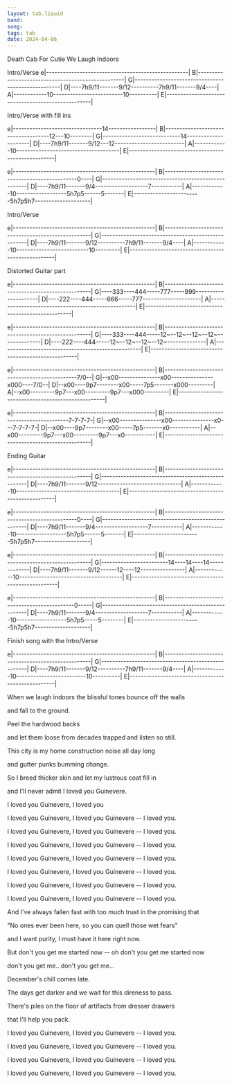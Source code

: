 ```yaml
---
layout: tab.liquid
band:
song:
tags: tab
date: 2024-04-06
---
```

Death Cab For Cutie
We Laugh Indoors


 
Intro/Verse
e|---------------------------------------------------|
B|---------------------------------------------------|
G|---------------------------------------------------|
D|----7h9/11-------9/12----------7h9/11-------9/4----|
A|------------10-------------------------10----------|
E|---------------------------------------------------|

 

Intro/Verse with fill ins

e|--------------------------------14-----------------|
B|------------------------------------12---10--------|
G|----------------------------14---------------------|
D|----7h9/11-------9/12---12-------------------------|
A|------------10-------------------------------------|
E|---------------------------------------------------|

 

e|---------------------------------------------------|
B|----------------------------------------------0----|
G|---------------------------------------------------|
D|----7h9/11-------9/4-------------------7-----------|
A|------------10------------------5h7p5------5-------|
E|------------------------5h7p5h7--------------------|

 

Intro/Verse

e|---------------------------------------------------|
B|---------------------------------------------------|
G|---------------------------------------------------|
D|----7h9/11-------9/12----------7h9/11-------9/4----|
A|------------10--------------------------10---------|
E|---------------------------------------------------|

 

Distorted Guitar part

e|---------------------------------------------------|
B|---------------------------------------------------|
G|----333----444-----777-----999---------------------|
D|----222----444-----666-----777---------------------|
A|---------------------------------------------------|
E|---------------------------------------------------|

 

e|---------------------------------------------------|
B|---------------------------------------------------|
G|----333----444-----12~--12~--12~--12~--------------|
D|----222----444-----12~--12~--12~--12~--------------|
A|---------------------------------------------------|
E|---------------------------------------------------|

 

e|---------------------------------------------------|
B|----------------------------------------------7/0--|
G|--x00---------------x00---------------x000----7/0--|
D|--x00----9p7--------x00-----7p5-------x000---------|
A|--x00---------9p7---x00---------9p7---x000---------|
E|---------------------------------------------------|

 

e|---------------------------------------------------|
B|-------------------------------------------7-7-7-7-|
G|--x00---------------x00---------------x0---7-7-7-7-|
D|--x00----9p7--------x00-----7p5-------x0-----------|
A|--x00---------9p7---x00---------9p7---x0-----------|
E|---------------------------------------------------|

 

Ending Guitar

e|---------------------------------------------------|
B|---------------------------------------------------|
G|---------------------------------------------------|
D|----7h9/11-------9/12------------------------------|
A|------------10-------------------------------------|
E|---------------------------------------------------|

 

e|---------------------------------------------------|
B|----------------------------------------------0----|
G|---------------------------------------------------|
D|----7h9/11-------9/4-------------------7-----------|
A|------------10------------------5h7p5------5-------|
E|------------------------5h7p5h7--------------------|

 

e|---------------------------------------------------|
B|---------------------------------------------------|
G|------------------------14----14----14-------------|
D|----7h9/11-------9/12------12----12----------------|
A|------------10-------------------------------------|
E|---------------------------------------------------|

 

e|---------------------------------------------------|
B|---------------------------------------------0-----|
G|---------------------------------------------------|
D|----7h9/11-------9/4-------------------7-----------|
A|------------10------------------5h7p5-----5--------|
E|------------------------5h7p5h7--------------------|

 

Finish song with the Intro/Verse

e|---------------------------------------------------|
B|---------------------------------------------------|
G|---------------------------------------------------|
D|----7h9/11-------9/12----------7h9/11-------9/4----|
A|------------10-------------------------10----------|
E|---------------------------------------------------|

 

When we laugh indoors the blissful tones bounce off the walls

and fall to the ground.

Peel the hardwood backs

and let them loose from decades trapped and listen so still.

 

This city is my home construction noise all day long

and gutter punks bumming change.

So I breed thicker skin and let my lustrous coat fill in

and I'll never admit I loved you Guinevere.

I loved you Guinevere, I loved you

I loved you Guinevere, I loved you Guinevere -- I loved you.

I loved you Guinevere, I loved you Guinevere -- I loved you.

I loved you Guinevere, I loved you Guinevere -- I loved you.

I loved you Guinevere, I loved you Guinevere -- I loved you.

I loved you Guinevere, I loved you Guinevere -- I loved you.

I loved you Guinevere, I loved you Guinevere -- I loved you.

I loved you Guinevere, I loved you Guinevere -- I loved you.

 

And I've always fallen fast with too much trust in the promising that

"No ones ever been here, so you can quell those wet fears"

and I want purity, I must have it here right now.

But don't you get me started now -- oh don't you get me started now

don't you get me.. don't you get me...

 

December's chill comes late.

The days get darker and we wait for this direness to pass.

There's piles on the floor of artifacts from dresser drawers

that I'll help you pack.

I loved you Guinevere, I loved you Guinevere -- I loved you.

I loved you Guinevere, I loved you Guinevere -- I loved you.

I loved you Guinevere, I loved you Guinevere -- I loved you.

I loved you Guinevere, I loved you Guinevere -- I loved you.


